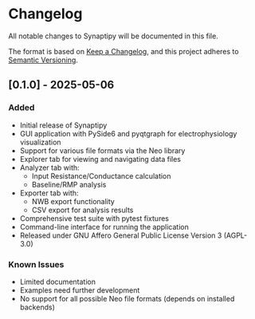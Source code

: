 # Changelog

All notable changes to Synaptipy will be documented in this file.

The format is based on [Keep a Changelog](https://keepachangelog.com/en/1.0.0/),
and this project adheres to [Semantic Versioning](https://semver.org/spec/v2.0.0.html).

## [0.1.0] - 2025-05-06

### Added
- Initial release of Synaptipy
- GUI application with PySide6 and pyqtgraph for electrophysiology visualization
- Support for various file formats via the Neo library
- Explorer tab for viewing and navigating data files
- Analyzer tab with:
  - Input Resistance/Conductance calculation
  - Baseline/RMP analysis
- Exporter tab with:
  - NWB export functionality
  - CSV export for analysis results
- Comprehensive test suite with pytest fixtures
- Command-line interface for running the application
- Released under GNU Affero General Public License Version 3 (AGPL-3.0)

### Known Issues
- Limited documentation
- Examples need further development
- No support for all possible Neo file formats (depends on installed backends)
